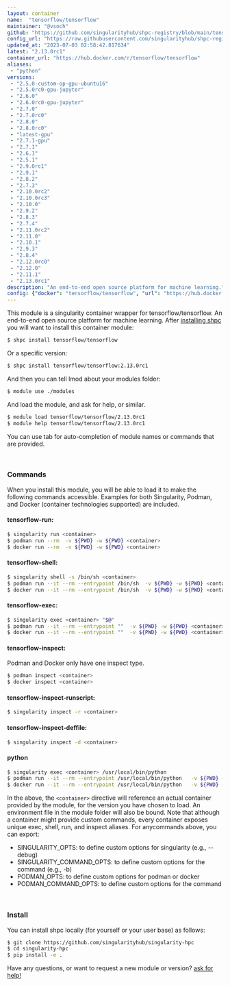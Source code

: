 ```yaml
---
layout: container
name:  "tensorflow/tensorflow"
maintainer: "@vsoch"
github: "https://github.com/singularityhub/shpc-registry/blob/main/tensorflow/tensorflow/container.yaml"
config_url: "https://raw.githubusercontent.com/singularityhub/shpc-registry/main/tensorflow/tensorflow/container.yaml"
updated_at: "2023-07-03 02:58:42.817634"
latest: "2.13.0rc1"
container_url: "https://hub.docker.com/r/tensorflow/tensorflow"
aliases:
 - "python"
versions:
 - "2.5.0-custom-op-gpu-ubuntu16"
 - "2.5.0rc0-gpu-jupyter"
 - "2.6.0"
 - "2.6.0rc0-gpu-jupyter"
 - "2.7.0"
 - "2.7.0rc0"
 - "2.8.0"
 - "2.8.0rc0"
 - "latest-gpu"
 - "2.7.1-gpu"
 - "2.7.1"
 - "2.6.1"
 - "2.5.1"
 - "2.9.0rc1"
 - "2.9.1"
 - "2.8.2"
 - "2.7.3"
 - "2.10.0rc2"
 - "2.10.0rc3"
 - "2.10.0"
 - "2.9.2"
 - "2.8.3"
 - "2.7.4"
 - "2.11.0rc2"
 - "2.11.0"
 - "2.10.1"
 - "2.9.3"
 - "2.8.4"
 - "2.12.0rc0"
 - "2.12.0"
 - "2.11.1"
 - "2.13.0rc1"
description: "An end-to-end open source platform for machine learning."
config: {"docker": "tensorflow/tensorflow", "url": "https://hub.docker.com/r/tensorflow/tensorflow", "maintainer": "@vsoch", "description": "An end-to-end open source platform for machine learning.", "latest": {"2.13.0rc1": "sha256:8b8ff16509a5921d3d2a55da004c77266c43f31959b2ad897ba64ee463c7158d"}, "tags": {"2.5.0-custom-op-gpu-ubuntu16": "sha256:478bee6f0691b48d74adc3fcffe3e9ececf35df5c02860cc51a2c48b1d92c730", "2.5.0rc0-gpu-jupyter": "sha256:9808e04142b09482bb6b3d1738430ae7472a214dd38e086d41e481b376fa9abd", "2.6.0": "sha256:773d5ce09e4ce003db02740c6a372a8a9f43be2bac23544d8f452bfec5347c53", "2.6.0rc0-gpu-jupyter": "sha256:358b5bf90aaf4e56813ff22f2981d86fab7ddc59552b0be6022ae04d6a9f43c3", "2.7.0": "sha256:31e09cf438a41f12c759cc8cc79c6b0fbb0db5abfc3de8169e916c8c9ac38dc5", "2.7.0rc0": "sha256:abbc457c9b7c0725d7d0db885dbb313db3d0ae25733b083900a508efb672af94", "2.8.0": "sha256:7c01f75d58fadc2cd1109d5baac1925ed131e05925d840b1b49363c794d1c4db", "2.8.0rc0": "sha256:11e5d21a786da523d2f7de530c083d5c72a06e02c8895c84595d107c579027a1", "latest-gpu": "sha256:ce32fe3c53f94938de1513b3fe5fa25aa655a2f4c4bced42cf598fb8ce911219", "2.7.1-gpu": "sha256:581575fc3a736398f0dff9e950f57f2e6d808296267ac98325451a0b1d101dd0", "2.7.1": "sha256:c9940aa904694a1e5dc4ad3add3c933de45091d5b48e37e94993f19d1d213205", "2.6.1": "sha256:8f343633898c500138979065b62ecb50be4a29f8e7adfadd8f0b168d2642eab1", "2.5.1": "sha256:07d837eced57184599f50944a47e10a23584dae666dc93aa9a762b1111651fa7", "2.9.0rc1": "sha256:2faf5970c62fb58bb6a5281bc5467d82bc6765fe0572cc72ccbca78f50d9e0be", "2.9.1": "sha256:a5c8c8995f16c63a9dbb59e586bed2e15dbf1024ac08065aaaad053c5173f83e", "2.8.2": "sha256:5abc48f6a1ccdf73f052fa60939583f96ead8b3a4f33c0ac5ccf1baf13d12786", "2.7.3": "sha256:be6652df4285e5c1781bccc1dea53a0290e380373ba53f8edb41092a4478dc06", "2.10.0rc2": "sha256:f6f27fbcb9f6c6888c96dc2320358830f51278e1210a81aa0f525ae5437df0f3", "2.10.0rc3": "sha256:60f2ff58e65a4e648ffd61ea94455eb1e4331eb88d0927d0344d84970325394d", "2.10.0": "sha256:7f9f23ce2473eb52d17fe1b465c79c3a3604047343e23acc036296f512071bc9", "2.9.2": "sha256:26dca0f464d1d47543ad588efd37c77e59ee95ceca9639077a3db79a35f42632", "2.8.3": "sha256:721c113dcf7473224705035f81c0f320bbd72ef451310fd5f79fafd097f681c8", "2.7.4": "sha256:6edc0e345b2e87af2a41815296fcebda2f3f35ecd4494809218c9afd907f1a78", "2.11.0rc2": "sha256:38030e31a2a4a8b5ef45c4b4afe8b7c355f12f983ddab57291248bea5f90830c", "2.11.0": "sha256:eea5989852623037f354c49404b66761467516b79ab7af26e643b5ac7382c53f", "2.10.1": "sha256:b633084418ec697b275d6cee7da679a76bf8626bfb18188d6a44cdce3482047f", "2.9.3": "sha256:cc93ae477033b20faad24576be5884b17f45eda033a98a3bb8a219790dcef862", "2.8.4": "sha256:932d8676f71b5536c0b3346d4f43cb22bfa400978f8552f250cea63b65b6022d", "2.12.0rc0": "sha256:c4ba8ce589d8651eae169ac6ca33e595e119a2ec626086cf09ce5577db88f95c", "2.12.0": "sha256:7263b3490857fedad7f71ad219518358b0341ee5c716a47d4691daddc47cad3b", "2.11.1": "sha256:0d6a5e2c3b144c18f2e389563dc052b0c0e2f040c911ed8851c59d9e9c930f36", "2.13.0rc1": "sha256:8b8ff16509a5921d3d2a55da004c77266c43f31959b2ad897ba64ee463c7158d"}, "filter": ["2[.]*"], "features": {"gpu": true}, "aliases": {"python": "/usr/local/bin/python"}}
---
```


This module is a singularity container wrapper for tensorflow/tensorflow.
An end-to-end open source platform for machine learning.
After [installing shpc](#install) you will want to install this container module:


```bash
$ shpc install tensorflow/tensorflow
```

Or a specific version:

```bash
$ shpc install tensorflow/tensorflow:2.13.0rc1
```

And then you can tell lmod about your modules folder:

```bash
$ module use ./modules
```

And load the module, and ask for help, or similar.

```bash
$ module load tensorflow/tensorflow/2.13.0rc1
$ module help tensorflow/tensorflow/2.13.0rc1
```

You can use tab for auto-completion of module names or commands that are provided.

<br>

### Commands

When you install this module, you will be able to load it to make the following commands accessible.
Examples for both Singularity, Podman, and Docker (container technologies supported) are included.

#### tensorflow-run:

```bash
$ singularity run <container>
$ podman run --rm  -v ${PWD} -w ${PWD} <container>
$ docker run --rm  -v ${PWD} -w ${PWD} <container>
```

#### tensorflow-shell:

```bash
$ singularity shell -s /bin/sh <container>
$ podman run --it --rm --entrypoint /bin/sh  -v ${PWD} -w ${PWD} <container>
$ docker run --it --rm --entrypoint /bin/sh  -v ${PWD} -w ${PWD} <container>
```

#### tensorflow-exec:

```bash
$ singularity exec <container> "$@"
$ podman run --it --rm --entrypoint ""  -v ${PWD} -w ${PWD} <container> "$@"
$ docker run --it --rm --entrypoint ""  -v ${PWD} -w ${PWD} <container> "$@"
```

#### tensorflow-inspect:

Podman and Docker only have one inspect type.

```bash
$ podman inspect <container>
$ docker inspect <container>
```

#### tensorflow-inspect-runscript:

```bash
$ singularity inspect -r <container>
```

#### tensorflow-inspect-deffile:

```bash
$ singularity inspect -d <container>
```


#### python

```bash
$ singularity exec <container> /usr/local/bin/python
$ podman run --it --rm --entrypoint /usr/local/bin/python   -v ${PWD} -w ${PWD} <container> -c " $@"
$ docker run --it --rm --entrypoint /usr/local/bin/python   -v ${PWD} -w ${PWD} <container> -c " $@"
```



In the above, the `<container>` directive will reference an actual container provided
by the module, for the version you have chosen to load. An environment file in the
module folder will also be bound. Note that although a container
might provide custom commands, every container exposes unique exec, shell, run, and
inspect aliases. For anycommands above, you can export:

 - SINGULARITY_OPTS: to define custom options for singularity (e.g., --debug)
 - SINGULARITY_COMMAND_OPTS: to define custom options for the command (e.g., -b)
 - PODMAN_OPTS: to define custom options for podman or docker
 - PODMAN_COMMAND_OPTS: to define custom options for the command

<br>

### Install

You can install shpc locally (for yourself or your user base) as follows:

```bash
$ git clone https://github.com/singularityhub/singularity-hpc
$ cd singularity-hpc
$ pip install -e .
```

Have any questions, or want to request a new module or version? [ask for help!](https://github.com/singularityhub/singularity-hpc/issues)